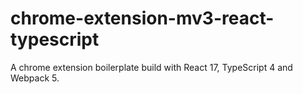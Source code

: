 # chrome-extension-mv3-react-typescript
A chrome extension boilerplate build with React 17, TypeScript 4 and Webpack 5.

